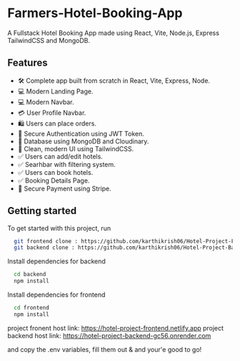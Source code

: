 # Farmers-Hotel-Booking-App
A Fullstack Hotel Booking App made using React, Vite, Node.js, Express TailwindCSS and MongoDB.


## Features

- 🛠️ Complete app built from scratch in React, Vite, Express, Node.
- 💻 Modern Landing Page.
- 💻 Modern Navbar.
- 💳 User Profile Navbar.
- 🛍️ Users can place orders.
- 🔑 Secure Authentication using JWT Token.
- 🔑 Database using MongoDB and Cloudinary.
- 🌟 Clean, modern UI using TailwindCSS.
- ✅ Users can add/edit hotels.
- ✅ Searhbar with filtering system.
- ✅ Users can book hotels.
- ✅ Booking Details Page.
- 🔑 Secure Payment using Stripe.

## Getting started

To get started with this project, run

```bash
  git frontend clone : https://github.com/karthikrish06/Hotel-Project-Frontend.git
  git backend clone : https://github.com/karthikrish06/Hotel-Project-Backend.git
```
Install dependencies for backend
```bash
  cd backend
  npm install
```
Install dependencies for frontend
```bash
  cd frontend
  npm install
```

project fronent host link: https://hotel-project-frontend.netlify.app
project backend host link: https://hotel-project-backend-gc56.onrender.com
 

and copy the .env variables, fill them out & and your'e good to go!
